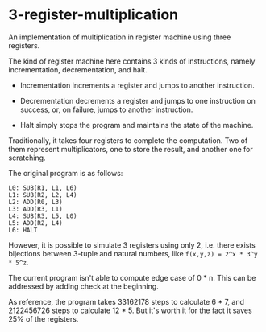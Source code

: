# 3-register-multiplication
An implementation of multiplication in register machine using three registers.

The kind of register machine here contains 3 kinds of instructions, namely incrementation, decrementation, and halt.

- Incrementation increments a register and jumps to another instruction.

- Decrementation decrements a register and jumps to one instruction on success, or, on failure, jumps to another instruction.

- Halt simply stops the program and maintains the state of the machine.

Traditionally, it takes four registers to complete the computation. Two of them represent multiplicators, one to store the result, and another one for scratching.

The original program is as follows:

    L0: SUB(R1, L1, L6)
    L1: SUB(R2, L2, L4)
    L2: ADD(R0, L3)
    L3: ADD(R3, L1)
    L4: SUB(R3, L5, L0)
    L5: ADD(R2, L4)
    L6: HALT

However, it is possible to simulate 3 registers using only 2, i.e. there exists bijections between 3-tuple and natural numbers, like `f(x,y,z) = 2^x * 3^y * 5^z`.

The current program isn't able to compute edge case of 0 * n. This can be addressed by adding check at the beginning.

As reference, the program takes 33162178 steps to calculate 6 * 7, and 2122456726 steps to calculate 12 * 5. But it's worth it for the fact it saves 25% of the registers.
